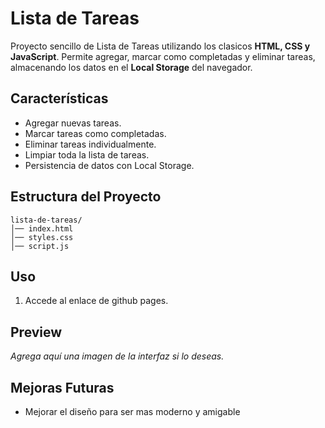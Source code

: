 # Lista de Tareas

Proyecto sencillo de Lista de Tareas utilizando los clasicos **HTML, CSS y JavaScript**. Permite agregar, marcar como completadas y eliminar tareas, almacenando los datos en el **Local Storage** del navegador.

## Características
- Agregar nuevas tareas.
- Marcar tareas como completadas.
- Eliminar tareas individualmente.
- Limpiar toda la lista de tareas.
- Persistencia de datos con Local Storage.

## Estructura del Proyecto
```
lista-de-tareas/
│── index.html
│── styles.css 
│── script.js
```

## Uso
1. Accede al enlace de github pages.

## Preview
_Agrega aquí una imagen de la interfaz si lo deseas._

## Mejoras Futuras
- Mejorar el diseño para ser mas moderno y amigable